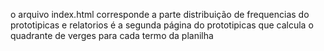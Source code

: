 o arquivo index.html corresponde a parte distribuição de frequencias do prototipicas e relatorios é a segunda página do prototipicas que calcula o quadrante de verges para cada termo da planilha 
